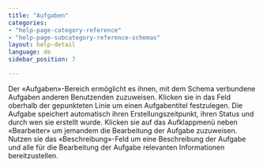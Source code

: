 ```yaml
---
title: "Aufgaben"
categories:
- "help-page-category-reference"
- "help-page-subcategory-reference-schemas"
layout: help-detail
language: de
sidebar_position: 7

---
```


Der &laquo;Aufgaben&raquo;-Bereich ermöglicht es ihnen, mit dem Schema verbundene Aufgaben anderen Benutzenden zuzuweisen. Klicken sie in das Feld oberhalb der gepunkteten Linie um einen Aufgabentitel festzulegen. Die Aufgabe speichert automatisch ihren Erstellungszeitpunkt, ihren Status und durch wen sie erstellt wurde. Klicken sie auf das Aufklappmenü neben &laquo;Bearbeiter&raquo; um jemandem die Bearbeitung der Aufgabe zuzuweisen. Nutzen sie das &laquo;Beschreibung&raquo;-Feld um eine Beschreibung der Aufgabe und alle für die Bearbeitung der Aufgabe relevanten Informationen bereitzustellen.